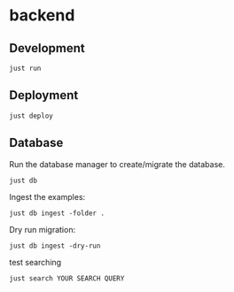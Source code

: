 # backend

## Development

```
just run
```

## Deployment

```
just deploy
```

## Database

Run the database manager to create/migrate the database.

```
just db
```

Ingest the examples:
```
just db ingest -folder .
```

Dry run migration:
```
just db ingest -dry-run
```

test searching
```
just search YOUR SEARCH QUERY
```